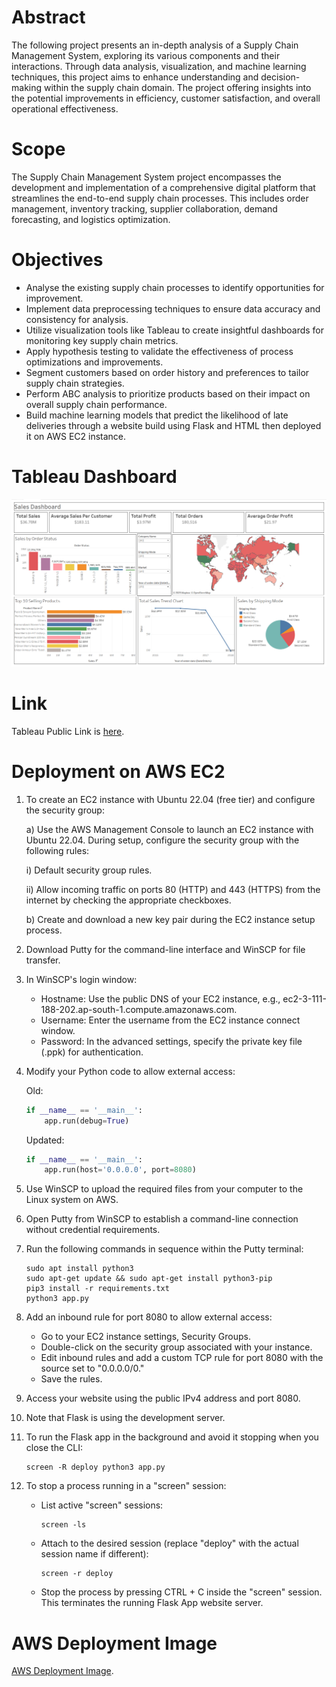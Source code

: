 # Abstract
The following project presents an in-depth analysis of a Supply Chain Management System, exploring its various components and their interactions. Through data analysis, visualization, and machine learning techniques, this project aims to enhance understanding and decision-making within the supply chain domain. The project offering insights into the potential improvements in efficiency, customer satisfaction, and overall operational effectiveness.

# Scope 
The Supply Chain Management System project encompasses the development and implementation of a comprehensive digital platform that streamlines the end-to-end supply chain processes. This includes order management, inventory tracking, supplier collaboration, demand forecasting, and logistics optimization.

# Objectives
-	Analyse the existing supply chain processes to identify opportunities for improvement.
-	Implement data preprocessing techniques to ensure data accuracy and consistency for analysis.
-	Utilize visualization tools like Tableau to create insightful dashboards for monitoring key supply chain metrics.
-	Apply hypothesis testing to validate the effectiveness of process optimizations and improvements.
-	Segment customers based on order history and preferences to tailor supply chain strategies.
-	Perform ABC analysis to prioritize products based on their impact on overall supply chain performance.
-	Build machine learning models that predict the likelihood of late deliveries through a website build using Flask and HTML then deployed it on AWS EC2 instance.

# Tableau Dashboard
![alt text](https://github.com/Darshanesh-Patil/Supply-Chain-Management-System/blob/2a1d7b8a2ea464ea7b6ab287ca03b603dca05ee5/Sales%20Dashboard%20(Tableau).png?raw=true)

# Link
Tableau Public Link is [here](https://public.tableau.com/app/profile/divyanshu.pandey8773/viz/SalesReport_17328827269120/Dashboard).

# Deployment on AWS EC2

1) To create an EC2 instance with Ubuntu 22.04 (free tier) and configure the security group:

   a) Use the AWS Management Console to launch an EC2 instance with Ubuntu 22.04. During setup, configure the security group with the following rules:
   
      i) Default security group rules.
      
      ii) Allow incoming traffic on ports 80 (HTTP) and 443 (HTTPS) from the internet by checking the appropriate checkboxes.
   
   b) Create and download a new key pair during the EC2 instance setup process.

2) Download Putty for the command-line interface and WinSCP for file transfer.

3) In WinSCP's login window:

   - Hostname: Use the public DNS of your EC2 instance, e.g., ec2-3-111-188-202.ap-south-1.compute.amazonaws.com.
   - Username: Enter the username from the EC2 instance connect window.
   - Password: In the advanced settings, specify the private key file (.ppk) for authentication.

4) Modify your Python code to allow external access:

   Old:
   ```python
   if __name__ == '__main__':
       app.run(debug=True)
   ```

   Updated:
   ```python
   if __name__ == '__main__':
       app.run(host='0.0.0.0', port=8080)
   ```

5) Use WinSCP to upload the required files from your computer to the Linux system on AWS.

6) Open Putty from WinSCP to establish a command-line connection without credential requirements.

7) Run the following commands in sequence within the Putty terminal:

   ```
   sudo apt install python3
   sudo apt-get update && sudo apt-get install python3-pip
   pip3 install -r requirements.txt
   python3 app.py
   ```

8) Add an inbound rule for port 8080 to allow external access:

   - Go to your EC2 instance settings, Security Groups.
   - Double-click on the security group associated with your instance.
   - Edit inbound rules and add a custom TCP rule for port 8080 with the source set to "0.0.0.0/0."
   - Save the rules.

9) Access your website using the public IPv4 address and port 8080.

10) Note that Flask is using the development server.

11) To run the Flask app in the background and avoid it stopping when you close the CLI:

    ```
    screen -R deploy python3 app.py
    ```

12) To stop a process running in a "screen" session:

    - List active "screen" sessions:
      ```
      screen -ls
      ```

    - Attach to the desired session (replace "deploy" with the actual session name if different):
      ```
      screen -r deploy
      ```

    - Stop the process by pressing CTRL + C inside the "screen" session. This terminates the running Flask App website server.

# AWS Deployment Image
[AWS Deployment Image](https://github.com/Darshanesh-Patil/Supply-Chain-Management-System/blob/5f536877c8532cb1bd3903b375c3c3d50c7fc6ab/ml_model_deployment_on_aws_ec2/flask%20website.png).
